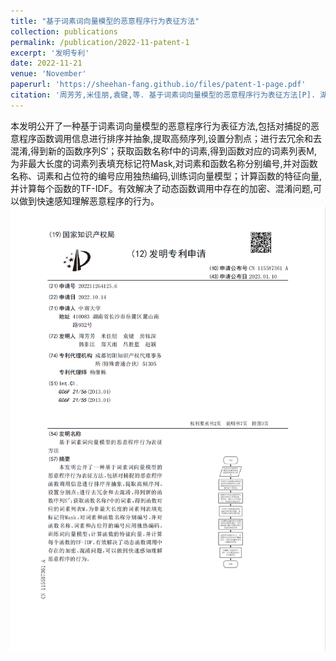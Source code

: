 ```yaml
---
title: "基于词素词向量模型的恶意程序行为表征方法"
collection: publications
permalink: /publication/2022-11-patent-1
excerpt: '发明专利'
date: 2022-11-21
venue: 'November'
paperurl: 'https://sheehan-fang.github.io/files/patent-1-page.pdf'
citation: '周芳芳,米佳朋,袁键,等. 基于词素词向量模型的恶意程序行为表征方法[P]. 湖南省：CN202211264125.6,2023-01-10.'
---
```

本发明公开了一种基于词素词向量模型的恶意程序行为表征方法,包括对捕捉的恶意程序函数调用信息进行排序并抽象,提取高频序列,设置分割点；进行去冗余和去混淆,得到新的函数序列S′；获取函数名称f中的词素,得到函数对应的词素列表M,为非最大长度的词素列表填充标记符Mask,对词素和函数名称分别编号,并对函数名称、词素和占位符的编号应用独热编码,训练词向量模型；计算函数的特征向量,并计算每个函数的TF-IDF。有效解决了动态函数调用中存在的加密、混淆问题,可以做到快速感知理解恶意程序的行为。
![](../files/patent-1-name.png)

